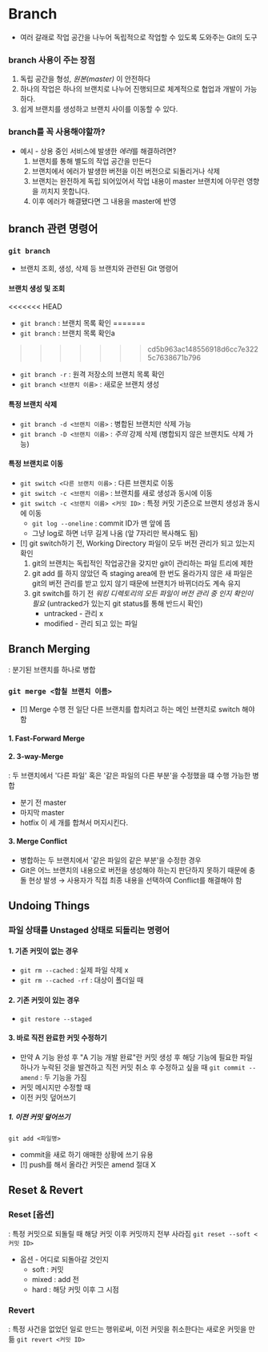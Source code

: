 # Branch
- 여러 갈래로 작업 공간을 나누어 독립적으로 작업할 수 있도록 도와주는 Git의 도구
### branch 사용이 주는 장점
1. 독립 공간을 형성, *원본(master)* 이 안전하다
2. 하나의 작업은 하나의 브랜치로 나누어 진행되므로 체계적으로 협업과 개발이 가능하다.
3. 쉽게 브랜치를 생성하고 브랜치 사이를 이동할 수 있다.
### branch를 꼭 사용해야할까?
- 예시 - 상용 중인 서비스에 발생한 *에러*를 해결하려면?
	1. 브랜치를 통해 별도의 작업 공간을 만든다
	2. 브랜치에서 에러가 발생한 버전을 이전 버전으로 되돌리거나 삭제
	3. 브랜치는 완전하게 독립 되어있어서 작업 내용이  master 브랜치에 아무런 영향을 끼치지 못합니다.
	4. 이후 에러가 해결됐다면 그 내용을 master에 반영
## branch 관련 명령어
### `git branch`
- 브랜치 조회, 생성, 삭제 등 브랜치와 관련된 Git 명령어
#### 브랜치 생성 및 조회
<<<<<<< HEAD
- `git branch` : 브랜치 목록 확인
=======
- `git branch` : 브랜치 목록 확인a
>>>>>>> cd5b963ac148556918d6cc7e3225c7638671b796
- `git branch -r` : 원격 저장소의 브랜치 목록 확인
- `git branch <브랜치 이름>` : 새로운 브랜치 생성
#### 특정 브랜치 삭제
- `git branch -d <브랜치 이름>` : 병합된 브랜치만 삭제 가능
- `git branch -D <브랜치 이름>` : *주의* 강제 삭제 (병합되지 않은 브랜치도 삭제 가능)
#### 특정 브랜치로 이동
- `git switch <다른 브랜치 이름>` : 다른 브랜치로 이동
- `git switch -c <브랜치 이름>` : 브랜치를 새로 생성과 동시에 이동
- `git switch -c <브랜치 이름> <커밋 ID>` : 특정 커밋 기준으로 브랜치 생성과 동시에 이동
	-  `git log --oneline` : commit ID가 맨 앞에 뜸
	- 그냥 log로 하면 너무 길게 나옴 (앞 7자리만 복사해도 됨)
- [!] git switch하기 전, Working Directory 파일이 모두 버전 관리가 되고 있는지 확인
	1. git의 브랜치는 독립적인 작업공간을 갖지만 git이 관리하는 파일 트리에 제한
	2. git add 를 하지 않았던 즉 staging area에 한 번도 올라가지 않은 새 파일은 git의 버전 관리를 받고 있지 않기 때문에 브랜치가 바뀌더라도 계속 유지
	3. git switch를 하기 전 *워킹 디렉토리의 모든 파일이 버전 관리 중 인지 확인이 필요* (untracked가 있는지 git status를 통해 반드시 확인)
		- untracked - 관리 x
		- modified - 관리 되고 있는 파일
## Branch Merging
: 분기된 브랜치를 하나로 병합
### `git merge <합칠 브랜치 이름>`
- [!] Merge 수행 전 일단 다른 브랜치를 합치려고 하는 메인 브랜치로 switch 해야함
#### 1. Fast-Forward Merge
#### 2. 3-way-Merge
: 두 브랜치에서 '다른 파일' 혹은 '같은 파일의 다른 부분'을 수정했을 떄 수행 가능한 병합
- 분기 전 master
- 마지막 master
- hotfix
이 세 개를 합쳐서 머지시킨다.
#### 3. Merge Conflict
- 병합하는 두 브랜치에서 '같은 파일의 같은 부분'을 수정한 경우
- Git은 어느 브랜치의 내용으로 버전을 생성해야 하는지 판단하지 못하기 때문에 충돌 현상 발생
→ 사용자가 직접 최종 내용을 선택하여 Conflict를 해결해야 함
## Undoing Things
### 파일 상태를 Unstaged 상태로 되돌리는 명령어
#### 1. 기존 커밋이 없는 경우
- `git rm --cached` : 실제 파일 삭제 x
- `git rm --cached -rf` : 대상이 폴더일 때
#### 2. 기존 커밋이 있는 경우
- `git restore --staged`
#### 3. 바로 직전 완료한 커밋 수정하기
- 만약 A 기능 완성 후 "A 기능 개발 완료"란 커밋 생성 후 해당 기능에 필요한 파일 하나가 누락된 것을 발견하고 직전 커밋 취소 후 수정하고 싶을 때
`git commit --amend` : 두 기능을 가짐
- 커밋 메시지만 수정할 때
- 이전 커밋 덮어쓰기
##### 1. 이전 커밋 덮어쓰기
`git add <파일명>`
- commit을 새로 하기 애매한 상황에 쓰기 유용
- [!] push를 해서 올라간 커밋은 amend 절대 X
## Reset & Revert
### Reset \[옵션]
: 특정 커밋으로 되돌릴 때 해당 커밋 이후 커밋까지 전부 사라짐
`git reset --soft <커밋 ID>`
- 옵션 - 어디로 되돌아갈 것인지
	- soft : 커밋
	- mixed : add 전
	- hard : 해당 커밋 이후 그 시점
### Revert
: 특정 사건을 없었던 일로 만드는 행위로써, 이전 커밋을 취소한다는 새로운 커밋을 만듦
`git revert <커밋 ID>`
